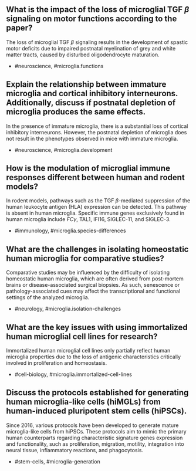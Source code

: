 ## What is the impact of the loss of microglial TGF $\beta$ signaling on motor functions according to the paper?

The loss of microglial TGF $\beta$ signaling results in the development of spastic motor deficits due to impaired postnatal myelination of grey and white matter tracts, caused by disturbed oligodendrocyte maturation.

- #neuroscience, #microglia.functions

## Explain the relationship between immature microglia and cortical inhibitory interneurons. Additionally, discuss if postnatal depletion of microglia produces the same effects.

In the presence of immature microglia, there is a substantial loss of cortical inhibitory interneurons. However, the postnatal depletion of microglia does not result in the phenotypes observed in mice with immature microglia.

- #neuroscience, #microglia.development

## How is the modulation of microglial immune responses different between human and rodent models?

In rodent models, pathways such as the TGF $\beta$-mediated suppression of the human leukocyte antigen (HLA) expression can be detected. This pathway is absent in human microglia. Specific immune genes exclusively found in human microglia include $F C \gamma$, TAL1, IFI16, SIGLEC-11, and SIGLEC-3.

- #immunology, #microglia.species-differences

## What are the challenges in isolating homeostatic human microglia for comparative studies?

Comparative studies may be influenced by the difficulty of isolating homeostatic human microglia, which are often derived from post-mortem brains or disease-associated surgical biopsies. As such, senescence or pathology-associated cues may affect the transcriptional and functional settings of the analyzed microglia.

- #neurology, #microglia.isolation-challenges

## What are the key issues with using immortalized human microglial cell lines for research?

Immortalized human microglial cell lines only partially reflect human microglia properties due to the loss of antigenic characteristics critically involved in proliferation and homeostasis.

- #cell-biology, #microglia.immortalized-cell-lines

## Discuss the protocols established for generating human microglia-like cells (hiMGLs) from human-induced pluripotent stem cells (hiPSCs).

Since 2016, various protocols have been developed to generate mature microglia-like cells from hiPSCs. These protocols aim to mimic the primary human counterparts regarding characteristic signature genes expression and functionality, such as proliferation, migration, motility, integration into neural tissue, inflammatory reactions, and phagocytosis.

- #stem-cells, #microglia-generation